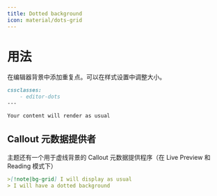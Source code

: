 ```yaml
---
title: Dotted background
icon: material/dots-grid
---
```


# 用法

在编辑器背景中添加重复点。可以在样式设置中调整大小。

```md
cssclasses:
    - editor-dots
---

Your content will render as usual
```

## Callout 元数据提供者

主题还有一个用于虚线背景的 Callout 元数据提供程序（在 Live Preview 和 Reading 模式下）

```md
>[!note|bg-grid] I will display as usual
> I will have a dotted background
```

